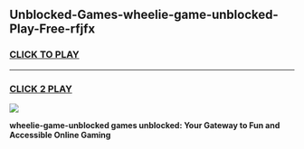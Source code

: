 
## Unblocked-Games-wheelie-game-unblocked-Play-Free-rfjfx
<h3>
<a href="https://premium76.site?title=wheelie-game-unblocked&ref=17A">CLICK TO PLAY</a></h3>
<hr>

<h3>
<a href="https://premium76.site?title=wheelie-game-unblocked&ref=17A">CLICK 2 PLAY</a>
  
</h3>

<a href="https://premium76.site?title=wheelie-game-unblocked&ref=17A"><img src="https://clearcache.store/games.png"></a>


**wheelie-game-unblocked games unblocked: Your Gateway to Fun and Accessible Online Gaming**
